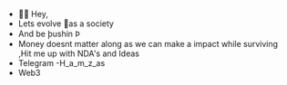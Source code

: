 - 🐱‍🏍 Hey,
- Lets evolve 🚀as a society
- And be ϸushin Ϸ
- Money doesnt matter along as we can make a impact while surviving ,Hit me up with NDA's and Ideas
- Telegram -H_a_m_z_as
- Web3

<!---
Haaaz69/Haaaz69 is a ✨ special ✨ repository because its `README.md` (this file) appears on your GitHub profile.
You can click the Preview link to take a look at your changes.
--->
